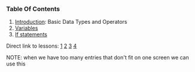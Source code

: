 ### Table Of Contents

1. [Introduction](#basic-data-types): Basic Data Types and Operators
1. [Variables](#variables)
1. [If statements](#if)

Direct link to lessons: [1](#lesson1) [2](#lesson2) [3](#lesson3) [4](#lesson4)

NOTE: when we have too many entries that don't fit on one screen we can use this <!-- .slide: style="font-size:80%" -->
